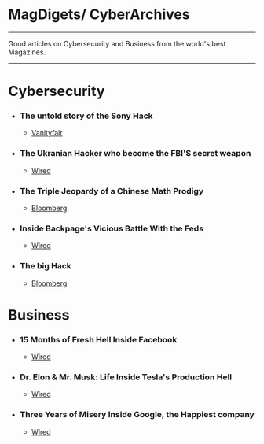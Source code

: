 # MagDigets/ CyberArchives
<hr>
Good articles on Cybersecurity and Business from the world's best Magazines.
<hr>

# Cybersecurity

- ### The untold story of the Sony Hack
	- [Vanityfair](https://www.vanityfair.com/news/2019/10/the-untold-story-of-the-sony-hack)

- ### The Ukranian Hacker who become the FBI'S secret weapon
	- [Wired](https://www.wired.com/2016/05/maksym-igor-popov-fbi/)

- ### The Triple Jeopardy of a Chinese Math Prodigy
	- [Bloomberg](https://www.bloomberg.com/news/features/2018-11-19/the-triple-jeopardy-of-ke-xu-a-chinese-hedge-fund-quant)

- ### Inside Backpage's Vicious Battle With the Feds
	- [Wired](https://www.wired.com/story/inside-backpage-vicious-battle-feds/)

- ### The big Hack
	- [Bloomberg](https://www.bloomberg.com/news/features/2018-10-04/the-big-hack-how-china-used-a-tiny-chip-to-infiltrate-america-s-top-companies)
# Business

- ### 15 Months of Fresh Hell Inside Facebook
	- [Wired](https://www.wired.com/story/facebook-mark-zuckerberg-15-months-of-fresh-hell/)

- ### Dr. Elon & Mr. Musk: Life Inside Tesla's Production Hell
	- [Wired](https://www.wired.com/story/elon-musk-tesla-life-inside-gigafactory/)

- ### Three Years of Misery Inside Google, the Happiest company
	- [Wired](https://www.wired.com/story/inside-google-three-years-misery-happiest-company-tech/)

